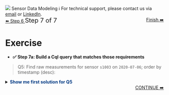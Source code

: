 <!-- TOP -->
<div class="top">
  <img src="https://datastax-academy.github.io/katapod-shared-assets/images/ds-academy-logo.svg" />
  <span class="scenario-title">Sensor Data Modeling</span>
  <span class="scenario-subtitle">ℹ️ For technical support, please contact us via <a href="mailto:aleksandr.volochnev@datastax.com">email</a> or <a href="https://dtsx.io/aleks">LinkedIn</a>.</span> 
</div>

<!-- NAVIGATION -->
<div id="navigation-top" class="navigation-top">
 <a href='command:katapod.loadPage?[{"step":"step6"}]'
   class="btn btn-dark navigation-top-left">⬅️ Step 6
 </a>
<span style="font-size:20px;"> Step 7 of 7</span>
 <a href='command:katapod.loadPage?[{"step":"finish"}]'
    class="btn btn-dark" 
    style="float:right">Finish ➡️
  </a>
</div>

# Exercise

- **✅ Step 7a: Build a Cql query that matches those requirements**

> Q5: Find raw measurements for sensor `s1003` on `2020-07-06`; order by timestamp (desc):

<details>
  <summary><b style="color:#003882">Show me first solution for Q5</b></summary>

```
SELECT timestamp, value 
FROM temperatures_by_sensor
WHERE sensor = 's1003'
  AND date   = '2020-07-06';
```

</details>
<!-- NAVIGATION -->
<div id="navigation-bottom" style="width:100%;text-align:center;">
 <a href='command:katapod.loadPage?[{"step":"finish"}]'
    class="btn btn-primary btn-astra" 
    style="float:right">CONTINUE ➡️
  </a>
</div>
